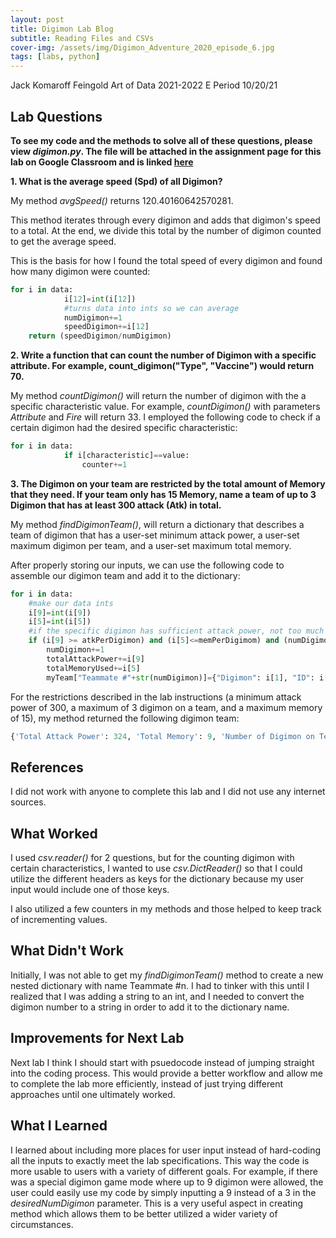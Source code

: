 ```yaml
---
layout: post
title: Digimon Lab Blog
subtitle: Reading Files and CSVs
cover-img: /assets/img/Digimon_Adventure_2020_episode_6.jpg
tags: [labs, python]
---
```


Jack Komaroff
Feingold
Art of Data 2021-2022
E Period
10/20/21

## Lab Questions

**To see my code and the methods to solve all of these questions, please view *digimon.py*. The file will be attached in the assignment page for this lab on Google Classroom and is linked [here](https://github.com/jkom23/SandboxAoD/blob/main/CS%20Labs/digimon.py)**

**1. What is the average speed (Spd) of all Digimon?**

My method *avgSpeed()* returns 120.40160642570281. 

This method iterates through every digimon and adds that digimon's speed to a total. 
At the end, we divide this total  by the number of digimon counted to get the average speed. 

This is the basis for how I found the total speed of every digimon and found how many digimon were counted:
```py
for i in data:
            i[12]=int(i[12])
            #turns data into ints so we can average
            numDigimon+=1
            speedDigimon+=i[12]
    return (speedDigimon/numDigimon)
```
**2. Write a function that can count the number of Digimon with a specific attribute. For example, count_digimon("Type", "Vaccine") would return 70.**

My method *countDigimon()* will return the number of digimon with the a specific characteristic value. For example, *countDigimon()* with parameters *Attribute* and *Fire* will return 33. I employed the following code to check if a certain digimon had the desired specific characteristic:

```py
for i in data:
            if i[characteristic]==value:
                counter+=1
```

**3. The Digimon on your team are restricted by the total amount of Memory that they need. If your team only has 15 Memory, name a team of up to 3 Digimon that has at least 300 attack (Atk) in total.**

My method *findDigimonTeam()*, will return a dictionary that describes a team of digimon that has a user-set minimum attack power, a user-set maximum digimon per team, and a user-set maximum total memory.

After properly storing our inputs, we can use the following code to assemble our digimon team and add it to the dictionary:
```py
for i in data:
    #make our data ints
    i[9]=int(i[9])
    i[5]=int(i[5])
    #if the specific digimon has sufficient attack power, not too much memory, and we haven't filled a team roster yet
    if (i[9] >= atkPerDigimon) and (i[5]<=memPerDigimom) and (numDigimon<=(desiredNumDigimon-1)):
        numDigimon+=1
        totalAttackPower+=i[9]
        totalMemoryUsed+=i[5]
        myTeam["Teammate #"+str(numDigimon)]={"Digimon": i[1], "ID": i[0], "Attack Power":i[9], "Memory":i[5]}
```
For the restrictions described in the lab instructions (a minimum attack power of 300, a maximum of 3 digimon on a team, and a maximum memory of 15), my method returned the following digimon team:
```py
{'Total Attack Power': 324, 'Total Memory': 9, 'Number of Digimon on Team': 3, 'Teammate #1': {'Digimon': 'Koromon', 'ID': '6', 'Attack Power': 109, 'Memory': 3}, 'Teammate #2': {'Digimon': 'Tsunomon', 'ID': '8', 'Attack Power': 107, 'Memory': 3}, 'Teammate #3': {'Digimon': 'Tsumemon', 'ID': '9', 'Attack Power': 108, 'Memory': 3}}
```

## References

I did not work with anyone to complete this lab and I did not use any internet sources.

## What Worked

I used *csv.reader()* for 2 questions, but for the counting digimon with certain characteristics, I wanted to use *csv.DictReader()* so that I could utilize the different headers as keys for the dictionary because my user input would include one of those keys. 

I also utilized a few counters in my methods and those helped to keep track of incrementing values.

## What Didn't Work

Initially, I was not able to get my *findDigimonTeam()* method to create a new nested dictionary with name Teammate #n. I had to tinker with this until I realized that I was adding a string to an int, and I needed to convert the digimon number to a string in order to add it to the dictionary name. 

## Improvements for Next Lab

Next lab I think I should start with psuedocode instead of jumping straight into the coding process. This would provide a better workflow and allow me to complete the lab more efficiently, instead of just trying different approaches until one ultimately worked. 

## What I Learned

I learned about including more places for user input instead of hard-coding all the inputs to exactly meet the lab specifications. This way the code is more usable to users with a variety of different goals. For example, if there was a special digimon game mode where up to 9 digimon were allowed, the user could easily use my code by simply inputting a 9 instead of a 3 in the *desiredNumDigimon* parameter. This is a very useful aspect in creating method which allows them to be better utilized a wider variety of circumstances. 
